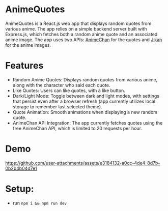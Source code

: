 # AnimeQuotes
AnimeQuotes is a React.js web app that displays random quotes from various anime. The app relies on a simple backend server built with Express.js, which fetches both a random anime quote and an associated anime image. The app uses two APIs: [AnimeChan](https://animechan.io/) for the quotes and [Jikan](https://jikan.moe/) for the anime images.


# Features
- Random Anime Quotes: Displays random quotes from various anime, along with the character who said each quote.
- Like Quotes: Users can like quotes, with a like button.
- Dark/Light Mode: Toggle between dark and light modes, with settings that persist even after a browser refresh (app currently utilizes local storage to remember last selected theme).
- Quote Animation: Smooth animations when displaying a new random quote.
- AnimeChan API Integration: The app currently fetches quotes using the free AnimeChan API, which is limited to 20 requests per hour.

# Demo
https://github.com/user-attachments/assets/e3184132-a0cc-4de4-8d7b-0b2b4b04d7e1


# Setup:
- run `npm i && npm run dev`
